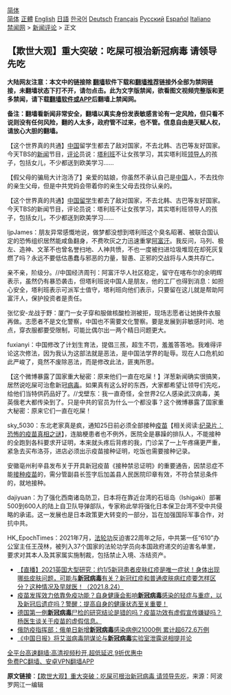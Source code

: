  <!-- 面包屑导航 --> <div class="breadcrumb"><!-- GTranslate: https://gtranslate.io/ -->  <div class="switcher notranslate">  <div class="selected">  <a href="#" onclick="return false;"> 简体</a>  </div>  <div class="option">  <a href="https://www.bannedbook.org" onclick="doGTranslate('zh-CN|zh-CN');jQuery('div.switcher div.selected a').html(jQuery(this).html());return false;" title="简体中文" class="nturl selected"> 简体</a>  <a href="https://www.bannedbook.org/zh-tw/" onclick="doGTranslate('zh-CN|zh-TW');jQuery('div.switcher div.selected a').html(jQuery(this).html());return false;" title="繁體中文" class="nturl"> 正體</a>  <a href="https://www.bannedbook.org/en/" onclick="doGTranslate('zh-CN|en');jQuery('div.switcher div.selected a').html(jQuery(this).html());return false;" title="English" class="nturl"> English</a>  <a href="https://www.bannedbook.org/ja/" onclick="doGTranslate('zh-CN|ja');jQuery('div.switcher div.selected a').html(jQuery(this).html());return false;" title="日本語" class="nturl"> 日語</a>  <a href="https://www.bannedbook.org/ko/" onclick="doGTranslate('zh-CN|ko');jQuery('div.switcher div.selected a').html(jQuery(this).html());return false;" title="한국어" class="nturl"> 한국어</a>  <a href="https://www.bannedbook.org/de/" onclick="doGTranslate('zh-CN|de');jQuery('div.switcher div.selected a').html(jQuery(this).html());return false;" title="Deutsch" class="nturl"> Deutsch</a>  <a href="https://www.bannedbook.org/fr/" onclick="doGTranslate('zh-CN|fr');jQuery('div.switcher div.selected a').html(jQuery(this).html());return false;" title="Français" class="nturl"> Français</a>  <a href="https://www.bannedbook.org/ru/" onclick="doGTranslate('zh-CN|ru');jQuery('div.switcher div.selected a').html(jQuery(this).html());return false;" title="Русский" class="nturl"> Русский</a>  <a href="https://www.bannedbook.org/es/" onclick="doGTranslate('zh-CN|es');jQuery('div.switcher div.selected a').html(jQuery(this).html());return false;" title="Español" class="nturl"> Español</a>  <a href="https://www.bannedbook.org/it/" onclick="doGTranslate('zh-CN|it');jQuery('div.switcher div.selected a').html(jQuery(this).html());return false;" title="Italiano" class="nturl"> Italiano</a>  </div>  </div>      <div class='breadcrumb-sub'><!-- Breadcrumb NavXT 6.3.0 --> <a href="https://www.bannedbook.org/" class="home">禁闻网</a> &gt; <a href="https://www.bannedbook.org/bnews/comments/" class="category">新闻评论</a> &gt; 正文</div></div><h2>【欺世大观】重大突破：吃屎可根治新冠病毒 请领导先吃</h2> <p class="notice"><b>大陆网友注意：本文中的链接除 <a href="https://github.com/bannedbook/fanqiang" >翻墙</a>软件下载和<a href="https://github.com/killgcd/justmysocks/blob/master/README.md">翻墙推荐</a>链接外全部为禁网链接，未翻墙状态下打不开，请勿点击。此为文字版禁闻，欲看图文视频完整版和更多禁闻，请下载<a href="https://github.com/bannedbook/fanqiang">翻墙软件或APP</a>后翻墙上禁闻网。</p><p>备注：翻墙看新闻非常安全，翻墙以真实身份发表敏感言论有一定风险，但只看不说则没有任何风险，翻的人太多，政府管不过来，也不管。信息自由是天赋人权，请放心大胆的翻墙。</b></p>  <div class="entry"> <p id="summary">【这个世界真的共通】<span class='wp_keywordlink_affiliate'><a href="https://www.bannedbook.org/" title="中国" target="_blank">中国</a></span>留学生都去了敌对国家，不去北韩、古巴等友好国家。今天TBS的<span class='wp_keywordlink_affiliate'><a href="https://www.bannedbook.org/" title="新闻">新闻</a></span>节目，<span class='wp_keywordlink_affiliate'><a href="https://www.bannedbook.org/bnews/comments/" title="新闻评论" target="_blank">评论</a></span>员说：<a href="https://www.bannedbook.org/bnews/tag/%e5%a1%94%e5%88%a9%e7%8f%ad/" class="st_tag internal_tag" rel="tag" title="标签 塔利班 下的日志">塔利班</a>不让女孩学习，其实塔利班<a href="https://www.bannedbook.org/bnews/tag/%E9%A2%86%E5%AF%BC%E4%BA%BA/" class="st_tag internal_tag" rel="tag" title="标签 领导人 下的日志">领导人</a>的孩子，包括女儿，不少都送到欧美学习……</p> <p id="conimg">【假父母的骗局大计泡汤了】亲爱的姑娘，你虽然不承认自己是<a href="https://www.bannedbook.org/bnews/tag/%E4%B8%AD%E5%9B%BD/" class="st_tag internal_tag" rel="tag" title="标签 中国 下的日志">中国</a>人，不去找你的亲生父母，但是中共党妈会带着你的亲生父母去找你认亲的。</p> <p>【这个世界真的共通】<a href="https://www.bannedbook.org/bnews/tag/%E4%B8%AD%E5%9B%BD%E7%95%99%E5%AD%A6/" class="st_tag internal_tag" rel="tag" title="标签 中国留学 下的日志">中国留学</a>生都去了敌对国家，不去北韩、古巴等友好国家。今天TBS的新闻节目，评论员说：塔利班不让女孩学习，其实塔利班领导人的孩子，包括女儿，不少都送到欧美学习……</p>  <p>ljpJames：朋友异常感慨地说，做梦都没想到塔利班这个臭名昭著、被联合国认定的恐怖组织居然能咸鱼翻身，不费吹灰之力迅速重掌<a href="https://www.bannedbook.org/bnews/tag/%e9%98%bf%e5%af%8c%e6%b1%97/" class="st_tag internal_tag" rel="tag" title="标签 阿富汗 下的日志">阿富汗</a>。我反问，马列、极左、造神、文革不也曾名誉扫地、人神共愤，不也一度被扫进垃圾堆现在却死灰复燃了吗？永远不要低估愚蠢与邪恶的力量，智愚、正邪的交战将与人类共存亡。</p> <p>亲不亲，阶级分。//中国经济周刊：阿富汗华人社区稳定，留守在喀布尔的余明辉表示，虽然仍有暴恐袭击，但塔利班说中国人是朋友，他的工厂也得到消息：如担心安全，塔利班表示可派军士值守，塔利班向他们表示，只要留在这儿就是帮助阿富汗人，保护投资者是责任。</p> <p>张忆安-龙战于野：厦门一女子穿和服做核酸检测被拒，现场志愿者让她换件衣服再做。志愿者不是文化警察，中国也不需要文化警察。要是发展到非敏感时间、地点，穿衣服都要受限制，可能比偶尔出一两个精日问题更大。</p>  <p>fuxianyi：中国修改了计划生育法，提倡三孩，超生不罚，羞羞答答地。我难得评论这次修法，因为我认为这部法就是恶法，是中国法学界的耻辱。现在人口危机如此严峻了，竟然不废除恶法，而是修改此法，匪夷所思。</p> <p>【这个微博暴露了国家重大秘密：原来他们一直在吃屎！】洋葱新闻确实很搞笑，居然说吃屎可治愈新冠<a href="https://www.bannedbook.org/bnews/tag/%e7%97%85%e6%af%92/" class="st_tag internal_tag" rel="tag" title="标签 病毒 下的日志">病毒</a>。如果真有这么好的东西，大家都希望让领导们先吃，给他们当特供药品好了。//戈壁东：我一直奇怪，全世界2亿人感染武汉病毒，美英俄老大都传染到了。只是中共的官员为什么一个都没事？这个微博暴露了国家重大秘密：原来它们一直在吃屎！</p> <p>sky_5030：东北老家真是疯，通知25日前必须全部接种<span class='wp_keywordlink'><a href="https://www.bannedbook.org/bnews/tculture/20160630/551027.html" title="疫苗" target="_blank">疫苗</a></span>【相关阅读:<a href='https://www.bannedbook.org/bnews/topimagenews/20180408/925060.html' target='_blank'>纪录片：恐怖的疫苗真相之谜</a>】，连脑梗患者也不例外，医院全是暴躁的排队人，不能接种的全跑到各科要求开证明，本来就头疼后背疼的我，门诊呆了一上午疼痛更严重，紧急去买布洛芬，进店必须出示疫苗接种证明，吃饭也需要接种记录。</p>  <p>安徽亳州利辛县发布关于开具新冠疫苗《接种禁忌证明》的重要通告，因禁忌症不能<a href="https://www.bannedbook.org/bnews/tag/%E6%8E%A5%E7%A7%8D%E7%96%AB%E8%8B%97/" class="st_tag internal_tag" rel="tag" title="标签 接种疫苗 下的日志">接种疫苗</a>的，需分管副县长签字后加盖县人民医院印章有效，不符合禁忌条件的，就地接种。</p> <p>dajiyuan：为了强化西南诸岛防卫，日本将在靠近台湾的石垣岛（Ishigaki）部署500到600人的陆上自卫队导弹部队，专家称此举将强化日本保卫台湾不受中共侵略的承诺。这一发展也是日本政策更大转变的一部分，旨在加强国际军事合作，对抗中共。</p> <p>HK_EpochTimes：2021年7月，<a href="https://www.bannedbook.org/bnews/tag/%e6%b3%95%e8%bd%ae%e5%8a%9f/" class="st_tag internal_tag" rel="tag" title="标签 法轮功 下的日志">法轮功</a>反迫害22周年之际，中共第一任“610”办公室主任王茂林，被列入37个国家的法轮功学员向本国政府递交的迫害名单里，要求对其本人及其家属实施制裁，包括禁止入境、冻结资产。</p>  <ul class='op-related-articles' title='相关阅读'> <li><a href='https://www.bannedbook.org/bnews/bannedvideo/20210824/1612340.html' target='_blank'>【直播】2021英国大型研究：约1/5新冠患者皮肤红疹是唯一症状！身体出现哪些皮肤问题，可能与<b>新冠病毒</b>有关？新冠红疹和普通皮肤病红疹要怎样区分？这种情况及早就医！（2021.8.24）</a></li> <li><a href='https://www.bannedbook.org/bnews/bannedvideo/20210824/1612005.html' target='_blank'>疫苗发挥效力依靠免疫功能？自身健康会影响<b>新冠病毒</b>感染的轻症与重症，以及新冠后遗症吗？警醒：提高自身的健康状态至关重要！</a></li> <li><a href='https://www.bannedbook.org/bnews/bannedvideo/20210824/1612003.html' target='_blank'>德国第一例<b>新冠病毒</b>尸检的研究结论是错的吗？疫苗功效有虚假宣传嫌疑吗？杨医生谈关于疫苗的虚假信息。</a></li> <li><a href='https://www.bannedbook.org/bnews/baitai/20210822/1610985.html' target='_blank'>俄防疫指挥部：俄单日新增<b>新冠病毒</b>感染病例21000例 累计超672.6万例</a></li> <li><a href='https://www.bannedbook.org/bnews/headline/20210821/1610236.html' target='_blank'>《中国日报》将艾滋病毒阴谋论与<b>新冠病毒</b>实验室泄露说相提并论</a></li> </ul> <p class="texttj"> <a href="https://github.com/bannedbook/fanqiang/wiki/V2ray%E6%9C%BA%E5%9C%BA" target="_blank">全平台高速翻墙:高清视频秒开,超低延迟,9折优惠中</a><br/> <a href="https://github.com/bannedbook/fanqiang/wiki/%E7%A6%81%E9%97%BB%E7%BD%91%E5%AE%89%E5%8D%93%E7%BF%BB%E5%A2%99%E6%96%B0%E9%97%BBAPP" target="_blank">免费PC翻墙、安卓VPN翻墙APP</a></p><p> <b>原文链接</b>：<a class="src_link" href="https://www.aboluowang.com/2021/0825/1637688.html" target="_blank">【欺世大观】重大突破：吃屎可根治新冠病毒 请领导先吃</a>，来源：阿波罗网江一编辑 </p><a name='sharetosocial'></a>  <div style="margin-bottom:5px;padding-bottom:5px;clear:both"> <div id="archive-pix-1" class="banner-ads"> <!-- AuctionX Display platform tag START --> <div id="26318x728x90x621x_ADSLOT2" clicktrack="%%CLICK_URL_ESC%%"></div> <!-- AuctionX Display platform tag END --> </div> <div id="archive-pix-2" class="banner-ads"> <!-- AuctionX Display platform tag START --> <div id="26315x300x250x621x_ADSLOT2" clicktrack="%%CLICK_URL_ESC%%"></div> <!-- AuctionX Display platform tag END --> </div> </div>  <div id="archive-pix-1" class="banner-ads"> <!-- AuctionX Display platform tag START --> <div id="26318x728x90x621x_ADSLOT3" clicktrack="%%CLICK_URL_ESC%%"></div> <!-- AuctionX Display platform tag END --> </div> </div><!--END ENTRY--> 